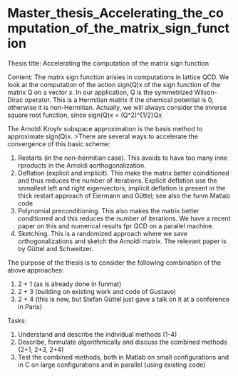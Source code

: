 # Master_thesis_Accelerating_the_computation_of_the_matrix_sign_function
Thesis title: Accelerating the computation of the matrix sign function 

Content: The matrx sign function arisies in computations in lattice QCD. We look at the computation of the action sign(Q)x of the sign function of the matrix Q on a vector x. In our application, Q is the symmetrized Wilson-Dirac operator. This is a Hermitian matrix if the chemical potential is 0, otherwise it is non-Hermitian. Actually, we will always consider the inverse square root function, since sign(Q)x = (Q^2)^{1/2}Qx

The Arnoldi Kroylv subspace approximation is the basis method to approximate sign(Q)x. >There are several ways to accelerate the convergence of this basic scheme: 
  1. Restarts (in the non-hermitian case). This avoids to have too many inne rproducts in the Arnoldi aorthogonalization.
  2. Deflation (explicit and implicit). This make the matrix better coinditioned and thus reduces the number of iterations. Explicit deflation use the snmallest left and right eigenvectors, implicit deflation is present in the thick restart approach of Eiermann and Güttel; see also the funm Matlab code
  3. Polynomial preconditioning. This also makes the matrix better conditioned and this reduces the number of iterations. We have a recent paper on this and numerical results fpr QCD on a parallel machine.
  4. Sketching. This is a randomized approach where we save orthogonalizations and sketch the Arnoldi matrix. The relevant paper is by Güttel and Schweitzer.

The purpose of the thesis is to consider the following combination of the above approaches:
  1. 2 + 1 (as is already done in funmat)
  2. 2 + 3 (building on existing work and code of Gustavo)
  3. 2 + 4 (this is new, but Stefan Güttel just gave a talk on it at a conference in Paris)

Tasks:
  1. Understand and describe the individual methods (1-4)
  2. Describe, formulate algorithmically and discuss the combined methods (2+1, 2+3, 2+4)
  3. Test the combined methods, both in Matlab on small configurations and in C on large configurations and in            parallel (using existing code)
